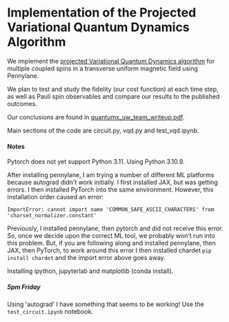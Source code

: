 # Implementation of the Projected Variational Quantum Dynamics Algorithm

We implement the 
[projected Variational Quantum Dynamics algorithm](https://doi.org/10.22331/q-2021-07-28-512) 
for multiple coupled spins in a transverse uniform magnetic field using Pennylane.

We plan to test and study the fidelity (our cost function) at each time step, as well as Pauli spin 
observables and compare our results to the published outcomes. 

Our conclusions are found in [quantumx_uw_team_writeup.pdf](quantumx_uw_team_writeup.pdf).

Main sections of the code are circuit.py, vqd.py and test_vqd.ipynb. 



#### Notes

Pytorch does not yet support Python 3.11. Using Python 3.10.9.

After installing pennylane, I am trying a number of different ML platforms because autograd didn't work
initially. I first installed JAX, but was getting errors. I then installed PyTorch into the same environment. 
However, this installation order caused an error:

```
ImportError: cannot import name 'COMMON_SAFE_ASCII_CHARACTERS' from 'charset_normalizer.constant'
```

Previously, I installed pennylane, then pytorch and did not receive this error. So, once we decide upon the 
correct ML tool, we probably won't run into this problem. But, if you are following along and installed 
pennylane, then JAX, then PyTorch, to work around this error I then installed chardet `pip install chardet` and
the import error above goes away. 

Installing ipython, jupyterlab and matplotlib (conda install).

##### 5pm Friday

Using 'autograd' I have something that seems to be working!  Use the `test_circuit.ipynb` notebook. 